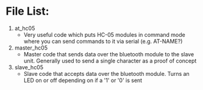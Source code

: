 # File List:


1. at_hc05
	- Very useful code which puts HC-05 modules in command mode where you can send commands to it via serial (e.g. AT-NAME?)
2. master_hc05
	- Master code that sends data over the bluetooth module to the slave unit. Generally used to send a single character as a proof of concept
3. slave_hc05
	- Slave code that accepts data over the bluetooth module. Turns an LED on or off depending on if a '1' or '0' is sent
